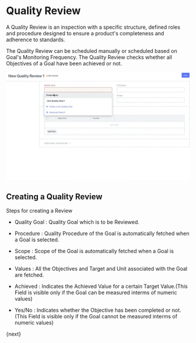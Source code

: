 <!-- add-breadcrumbs -->
# Quality Review

 A Quality Review is an inspection with a specific structure, defined roles and procedure designed to ensure a product's completeness and adherence to standards.

 The Quality Review can be scheduled manually or scheduled based on Goal's Monitoring Frequency. The Quality Review checks whether all Objectives of a Goal have been achieved or not.

<img class="screenshot" alt="Quality mangement" src="./assets/Review.gif">

## Creating a Quality Review

 Steps for creating a Review

 * Quality Goal : Quality Goal which is to be Reviewed.

 * Procedure : Quality Procedure of the Goal is automatically fetched when a Goal is selected.

 * Scope : Scope of the Goal is automatically fetched when a Goal is selected.

 * Values : All the Objectives and Target and Unit associated with the Goal are fetched.

 * Achieved : Indicates the Achieved Value for a certain Target Value.(This Field is visible only if the Goal can be measured interms of numeric values)
 
 * Yes/No : Indicates whether the Objective has been completed or not.(This Field is visible only if the Goal cannot be measured interms of numeric values)

{next}